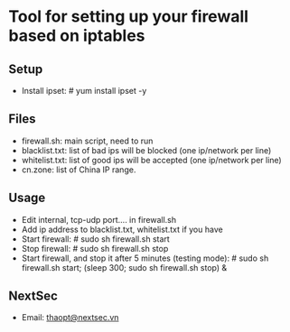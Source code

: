 # Tool for setting up your firewall based on iptables

## Setup
- Install ipset: # yum install ipset -y

## Files
- firewall.sh: main script, need to run
- blacklist.txt: list of bad ips will be blocked (one ip/network per line)
- whitelist.txt: list of good ips will be accepted (one ip/network per line)
- cn.zone: list of China IP range.

## Usage
- Edit internal, tcp-udp port.... in firewall.sh
- Add ip address to blacklist.txt, whitelist.txt if you have
- Start firewall: # sudo sh firewall.sh start
- Stop firewall: # sudo sh firewall.sh stop
- Start firewall, and stop it after 5 minutes (testing mode): # sudo sh firewall.sh start; (sleep 300; sudo sh firewall.sh stop) &

## NextSec
- Email: thaopt@nextsec.vn